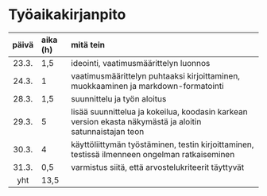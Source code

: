 # Työaikakirjanpito

| päivä | aika (h) | mitä tein  |
| :----:|:-----| :-----|
| 23.3. | 1,5   | ideointi, vaatimusmäärittelyn luonnos |
| 24.3. | 1    | vaatimusmäärittelyn puhtaaksi kirjoittaminen, muokkaaminen ja markdown-formatointi |
| 28.3. | 1,5 | suunnittelu ja työn aloitus |
| 29.3. | 5 | lisää suunnittelua ja kokeilua, koodasin karkean version ekasta näkymästä ja aloitin satunnaistajan teon |
| 30.3. | 4 | käyttöliittymän työstäminen, testin kirjoittaminen, testissä ilmenneen ongelman ratkaiseminen |
| 31.3. | 0,5 | varmistus siitä, että arvostelukriteerit täyttyvät |
| yht   | 13,5   | | 

